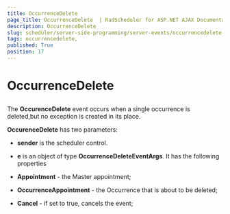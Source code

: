 ```yaml
---
title: OccurrenceDelete 
page_title: OccurrenceDelete  | RadScheduler for ASP.NET AJAX Documentation
description: OccurrenceDelete 
slug: scheduler/server-side-programming/server-events/occurrencedelete-
tags: occurrencedelete,
published: True
position: 17
---
```


# OccurrenceDelete 



## 

The **OccurenceDelete** event occurs when a single occurrence is deleted,but no exception is created in its place.

**OccurenceDelete** has two parameters:

* **sender** is the scheduler control.

* **e** is an object of type **OccurrenceDeleteEventArgs**. It has the following properties

* **Appointment** - the Master appointment;

* **OccurrenceAppointment** - the Occurrence that is about to be deleted;

* **Cancel** - if set to true, cancels the event;
